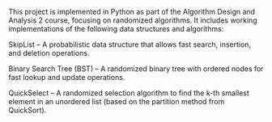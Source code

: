 This project is implemented in Python as part of the Algorithm Design and Analysis 2 course, focusing on randomized algorithms. It includes working implementations of the following data structures and algorithms:

SkipList – A probabilistic data structure that allows fast search, insertion, and deletion operations.

Binary Search Tree (BST) – A randomized binary tree with ordered nodes for fast lookup and update operations.

QuickSelect – A randomized selection algorithm to find the k-th smallest element in an unordered list (based on the partition method from QuickSort).
